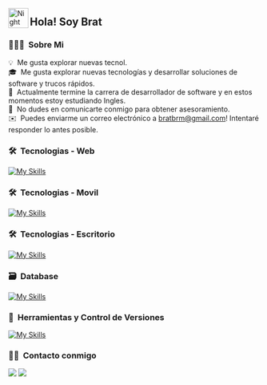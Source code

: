 <img alt="Night Coding" src="./assets/Hand%20Wave.gif" width='40' align="left"/><h2 align="left">Hola! Soy Brat</h2>

### 👨🏻‍💻 &nbsp;Sobre Mi

💡 &nbsp;Me gusta explorar nuevas tecnol.\
🎓 &nbsp;Me gusta explorar nuevas tecnologías y desarrollar soluciones de software y trucos rápidos.\
🌱 &nbsp;Actualmente termine la carrera de desarrollador de software y en estos momentos estoy estudiando Ingles.\
💬 &nbsp;No dudes en comunicarte conmigo para obtener asesoramiento.\
✉️ &nbsp;Puedes enviarme un correo electrónico a bratbrm@gmail.com! Intentaré responder lo antes posible.

### 🛠 &nbsp;Tecnologias - Web

[![My Skills](https://skillicons.dev/icons?i=js,html,css,bootstrap,jquery,php,figma,angular,go,ts)](https://skillicons.dev)

### 🛠 &nbsp;Tecnologias - Movil

[![My Skills](https://skillicons.dev/icons?i=java,kotlin)](https://skillicons.dev)

### 🛠 &nbsp;Tecnologias - Escritorio

[![My Skills](https://skillicons.dev/icons?i=java,dotnet,cs)](https://skillicons.dev)

### 🗃 &nbsp;Database

[![My Skills](https://skillicons.dev/icons?i=mysql,firebase)](https://skillicons.dev)

### 🧰 &nbsp;Herramientas y Control de Versiones

[![My Skills](https://skillicons.dev/icons?i=androidstudio,codepen,postman,visualstudio,vscode,github)](https://skillicons.dev)

### 🤝🏻 &nbsp;Contacto conmigo

<p align="left">
<a href="https://www.linkedin.com/in/bmrds"><img src="https://img.shields.io/badge/-Brat%20Munñoz%20Rojas-0077B5?style=flat&logo=Linkedin&logoColor=white"/></a>
<a href="mailto:bratbrm@gmail.com"><img src="https://img.shields.io/badge/-Bratbrm-D14836?style=flat&logo=Gmail&logoColor=white"/></a>
</p>
